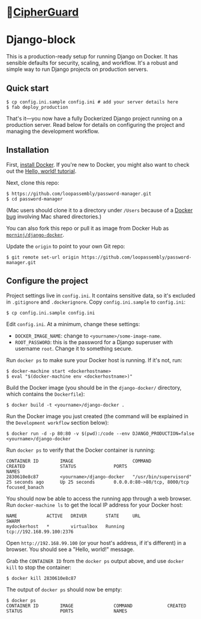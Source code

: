 #  🔗[CipherGuard](http://18.117.240.172:8000/)
# Django-block

This is a production-ready setup for running Django on Docker. It has sensible defaults for security, scaling, and workflow. It's a robust and simple way to run Django projects on production servers.

## Quick start

    $ cp config.ini.sample config.ini # add your server details here
    $ fab deploy_production

That's it—you now have a fully Dockerized Django project running on a production server. Read below for details on configuring the project and managing the development workflow.

## Installation

First, [install Docker](https://docs.docker.com/installation/). If you're new to Docker, you might also want to check out the [Hello, world! tutorial](https://docs.docker.com/userguide/dockerizing/).

Next, clone this repo:

    $ https://github.com/loopassembly/password-manager.git
    $ cd password-manager

(Mac users should clone it to a directory under `/Users` because of a [Docker bug](https://blog.docker.com/2014/10/docker-1-3-signed-images-process-injection-security-options-mac-shared-directories/) involving Mac shared directories.)

You can also fork this repo or pull it as  image from Docker Hub as [`morninj/django-docker`](https://hub.docker.com/r/morninj/django-docker/).


Update the `origin` to point to your own Git repo:

    $ git remote set-url origin https://github.com/loopassembly/password-manager.git


## Configure the project

Project settings live in `config.ini`. It contains sensitive data, so it's excluded in `.gitignore` and `.dockerignore`. Copy `config.ini.sample` to `config.ini`:

    $ cp config.ini.sample config.ini

Edit `config.ini`. At a minimum, change these settings:

* `DOCKER_IMAGE_NAME`: change to `<yourname>/some-image-name`.
* `ROOT_PASSWORD`: this is the password for a Django superuser with username `root`. Change it to something secure.

Run `docker ps` to make sure your Docker host is running. If it's not, run:

    $ docker-machine start <dockerhostname>
    $ eval "$(docker-machine env <dockerhostname>)"

Build the Docker image (you should be in the `django-docker/` directory, which contains the `Dockerfile`):

    $ docker build -t <yourname>/django-docker .

Run the Docker image you just created (the command will be explained in the `Development workflow` section below):

    $ docker run -d -p 80:80 -v $(pwd):/code --env DJANGO_PRODUCTION=false <yourname>/django-docker

Run `docker ps` to verify that the Docker container is running:

    CONTAINER ID        IMAGE                      COMMAND                  CREATED             STATUS              PORTS                          NAMES
    2830610e8c87        <yourname>/django-docker   "/usr/bin/supervisord"   25 seconds ago      Up 25 seconds       0.0.0.0:80->80/tcp, 8000/tcp   focused_banach

You should now be able to access the running app through a web browser. Run `docker-machine ls` to get the local IP address for your Docker host:

    NAME           ACTIVE   DRIVER       STATE     URL                         SWARM
    mydockerhost   *        virtualbox   Running   tcp://192.168.99.100:2376

Open `http://192.168.99.100` (or your host's address, if it's different) in a browser. You should see a "Hello, world!" message.

Grab the `CONTAINER ID` from the `docker ps` output above, and use `docker kill` to stop the container:

    $ docker kill 2830610e8c87

The output of `docker ps` should now be empty:

    $ docker ps
    CONTAINER ID        IMAGE               COMMAND             CREATED             STATUS              PORTS               NAMES

